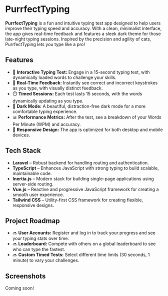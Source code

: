 # PurrfectTyping

**PurrfectTyping** is a fun and intuitive typing test app designed to help users improve their typing speed and accuracy. With a clean, minimalist interface, the app gives real-time feedback and features a sleek dark theme for those late-night typing sessions. Inspired by the precision and agility of cats, PurrfectTyping lets you type like a pro!

## Features

- 🐾 **Interactive Typing Test:** Engage in a 15-second typing test, with dynamically loaded words to challenge your skills.
- 🎯 **Real-Time Feedback:** Instantly see correct and incorrect keystrokes as you type, with visually distinct feedback.
- ⏱️ **Timed Sessions:** Each test lasts 15 seconds, with the words dynamically updating as you type.
- 🌙 **Dark Mode:** A beautiful, distraction-free dark mode for a more comfortable typing experience.
- 📊 **Performance Metrics:** After the test, see a breakdown of your Words Per Minute (WPM) and accuracy.
- 📱 **Responsive Design:** The app is optimized for both desktop and mobile devices.

## Tech Stack

- **Laravel** – Robust backend for handling routing and authentication.
- **TypeScript** – Enhances JavaScript with strong typing to build scalable, maintainable code.
- **Inertia.js** – Modern stack for building single-page applications using server-side routing.
- **Vue.js** – Reactive and progressive JavaScript framework for creating a smooth user experience.
- **Tailwind CSS** – Utility-first CSS framework for creating flexible, responsive designs.

## Project Roadmap

- 🔜 **User Accounts:** Register and log in to track your progress and see your typing stats over time.
- 🔜 **Leaderboard:** Compete with others on a global leaderboard to see who can type the fastest.
- 🔜 **Custom Timed Tests:** Select different time limits (30 seconds, 1 minute) to vary your challenges.

## Screenshots

Coming soon!

